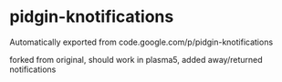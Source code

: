 # pidgin-knotifications
Automatically exported from code.google.com/p/pidgin-knotifications


forked from original,
should work in plasma5, added away/returned notifications
